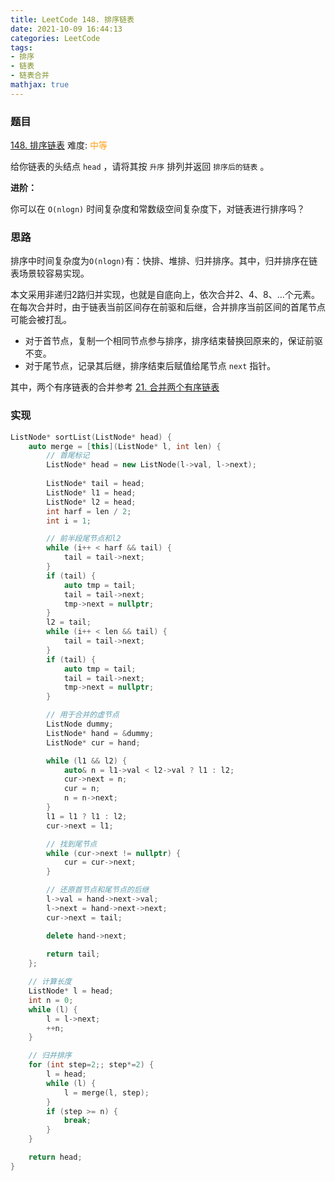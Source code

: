 ```yaml
---
title: LeetCode 148. 排序链表
date: 2021-10-09 16:44:13
categories: LeetCode
tags:
- 排序
- 链表
- 链表合并
mathjax: true
---
```


### 题目
[148. 排序链表](https://leetcode-cn.com/problems/sort-list/)
难度: <span style="color: rgba(255, 161, 25, 1);">中等</span>

给你链表的头结点 `head` ，请将其按 `升序` 排列并返回 `排序后的链表` 。
<!-- more -->

**进阶：**

你可以在 `O(nlogn)` 时间复杂度和常数级空间复杂度下，对链表进行排序吗？

### 思路
排序中时间复杂度为`O(nlogn)`有：快排、堆排、归并排序。其中，归并排序在链表场景较容易实现。

本文采用非递归2路归并实现，也就是自底向上，依次合并2、4、8、...个元素。在每次合并时，由于链表当前区间存在前驱和后继，合并排序当前区间的首尾节点可能会被打乱。

- 对于首节点，复制一个相同节点参与排序，排序结束替换回原来的，保证前驱不变。
- 对于尾节点，记录其后继，排序结束后赋值给尾节点 `next` 指针。

其中，两个有序链表的合并参考 [21. 合并两个有序链表](/posts/merge-two-sorted-lists/)

### 实现
``` cpp
ListNode* sortList(ListNode* head) {
    auto merge = [this](ListNode* l, int len) {
        // 首尾标记
        ListNode* head = new ListNode(l->val, l->next);
        
        ListNode* tail = head;
        ListNode* l1 = head;
        ListNode* l2 = head;
        int harf = len / 2;
        int i = 1;

        // 前半段尾节点和l2
        while (i++ < harf && tail) {
            tail = tail->next;
        }
        if (tail) {
            auto tmp = tail;
            tail = tail->next;
            tmp->next = nullptr;
        }
        l2 = tail;
        while (i++ < len && tail) {
            tail = tail->next;
        }
        if (tail) {
            auto tmp = tail;
            tail = tail->next;
            tmp->next = nullptr;
        }

        // 用于合并的虚节点
        ListNode dummy;
        ListNode* hand = &dummy;
        ListNode* cur = hand;

        while (l1 && l2) {
            auto& n = l1->val < l2->val ? l1 : l2;
            cur->next = n;
            cur = n;
            n = n->next;
        }
        l1 = l1 ? l1 : l2;
        cur->next = l1;

        // 找到尾节点
        while (cur->next != nullptr) {
            cur = cur->next;
        }

        // 还原首节点和尾节点的后继
        l->val = hand->next->val;
        l->next = hand->next->next;
        cur->next = tail;

        delete hand->next;
        
        return tail;
    };

    // 计算长度
    ListNode* l = head;
    int n = 0;
    while (l) {
        l = l->next;
        ++n;
    }

    // 归并排序
    for (int step=2;; step*=2) {
        l = head;
        while (l) {
            l = merge(l, step);
        }
        if (step >= n) {
            break;
        }
    }

    return head;
}
```
